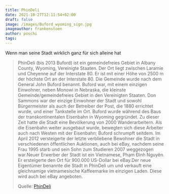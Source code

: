 ```yaml
---
title: PhinDeli
date: 2021-10-27T12:11:54+02:00
draft: false
image: /images/Buford_wyoming_sign.jpg
imageauthor: frankenstoen
author: poschi
tags: 
---
```


Wenn man seine Stadt wirklich ganz für sich alleine hat

> PhinDeli (bis 2013 Buford) ist ein gemeindefreies Gebiet in Albany County,
> Wyoming, Vereinigte Staaten. Der Ort liegt zwischen Laramie und Cheyenne auf
> der Interstate 80. Er ist mit einer Höhe von 2500 m der höchste Ort an der
> Interstate 80. Die Gemeinde wurde nach dem General John Buford benannt. Buford
> war, mit einem einzigen Einwohner, neben Monowi in Nebraska, die kleinste
> Gemeinde/gemeindefreies Gebiet in den Vereinigten Staaten. Don Sammons war der
> einzige Einwohner der Stadt und sowohl Bürgermeister als auch der Betreiber
> der Post, die 1880 errichtet wurde, und einer Tankstelle im Ort. Buford wurde
> während des Baus der transkontinentalen Eisenbahn in Wyoming gegründet. Zu
> dieser Zeit hatte die Stadt eine Bevölkerung von 2000 Wanderarbeitern. Als die
> Eisenbahn weiter ausgebaut wurde, bewegten sich diese Arbeiter auch nach
> Westen mit der Eisenbahn; Buford schrumpft seitdem. Im April 2012 versteigerte
> der letzte verbliebene Bewohner die Stadt in verschiedenen öffentlichen
> Auktionen, auch bei eBay, nachdem seine Frau 1995 starb und sein Sohn zum
> Studieren 2007 weggezogen war.Neuer Erwerber der Stadt ist ein Vietnamese,
> Phạm Đình Nguyên. Er ersteigerte den Ort für 900.000 US-Dollar bei eBay.Der
> neue Eigentümer benannte die Stadt in PhinDeli um und verkauft eine
> gleichnamige vietnamesische Kaffeemarke im einzigen Laden. Diese wird auch bei
> eBay angeboten.
>
> Quelle: [PhinDeli](https://de.wikipedia.org/wiki/PhinDeli)
